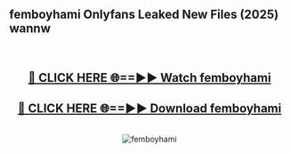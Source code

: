 <h2>femboyhami Onlyfans Leaked New Files (2025) wannw</h2>
<br>
<div align="center">
<h2><a href="https://mediafiles.top/femboyhami&ref=git" rel="nofollow">🔴 CLICK HERE 🌐==►► Watch femboyhami</a></h2>
<h2><a href="https://mediafiles.top/femboyhami&ref=git" rel="nofollow">🔴 CLICK HERE 🌐==►► Download femboyhami</a></h2>
<br>
<a href="https://mediafiles.top/femboyhami&ref=git" rel="nofollow" data-target="animated-image.originalLink"><img src="https://i.ibb.co.com/xMMVF88/686577567.gif" alt="femboyhami" style="max-width: 100%; display: inline-block;" data-target="animated-image.originalImage"></a>
</div>
<br>
<br>